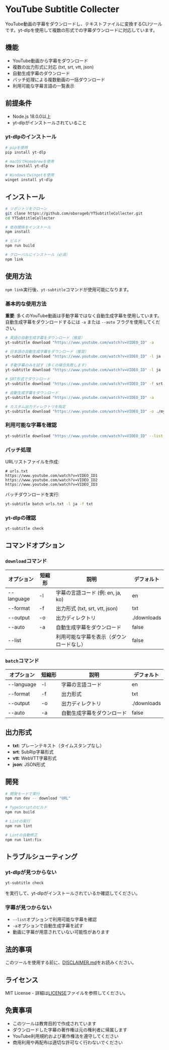 # YouTube Subtitle Collecter

YouTube動画の字幕をダウンロードし、テキストファイルに変換するCLIツールです。yt-dlpを使用して複数の形式での字幕ダウンロードに対応しています。

## 機能

- YouTube動画から字幕をダウンロード
- 複数の出力形式に対応 (txt, srt, vtt, json)
- 自動生成字幕のダウンロード
- バッチ処理による複数動画の一括ダウンロード
- 利用可能な字幕言語の一覧表示

## 前提条件

- Node.js 18.0.0以上
- yt-dlpがインストールされていること

### yt-dlpのインストール

```bash
# pipを使用
pip install yt-dlp

# macOSでHomebrewを使用
brew install yt-dlp

# Windowsでwingetを使用
winget install yt-dlp
```

## インストール

```bash
# リポジトリをクローン
git clone https://github.com/oboroge0/YTSubtitleCollecter.git
cd YTSubtitleCollecter

# 依存関係をインストール
npm install

# ビルド
npm run build

# グローバルにインストール（必須）
npm link
```

## 使用方法

`npm link`実行後、`yt-subtitle`コマンドが使用可能になります。

### 基本的な使用方法

**重要**: 多くのYouTube動画は手動字幕ではなく自動生成字幕を使用しています。自動生成字幕をダウンロードするには `-a` または `--auto` フラグを使用してください。

```bash
# 英語の自動生成字幕をダウンロード（推奨）
yt-subtitle download "https://www.youtube.com/watch?v=VIDEO_ID" -a

# 日本語の自動生成字幕をダウンロード（推奨）
yt-subtitle download "https://www.youtube.com/watch?v=VIDEO_ID" -l ja -a

# 手動字幕のみを試す（多くの場合失敗します）
yt-subtitle download "https://www.youtube.com/watch?v=VIDEO_ID" -l ja

# SRT形式でダウンロード
yt-subtitle download "https://www.youtube.com/watch?v=VIDEO_ID" -f srt

# 自動生成字幕をダウンロード
yt-subtitle download "https://www.youtube.com/watch?v=VIDEO_ID" -a

# カスタム出力ディレクトリを指定
yt-subtitle download "https://www.youtube.com/watch?v=VIDEO_ID" -o ./my-subtitles
```

### 利用可能な字幕を確認

```bash
yt-subtitle download "https://www.youtube.com/watch?v=VIDEO_ID" --list
```

### バッチ処理

URLリストファイルを作成:
```
# urls.txt
https://www.youtube.com/watch?v=VIDEO_ID1
https://www.youtube.com/watch?v=VIDEO_ID2
https://www.youtube.com/watch?v=VIDEO_ID3
```

バッチダウンロードを実行:
```bash
yt-subtitle batch urls.txt -l ja -f txt
```

### yt-dlpの確認

```bash
yt-subtitle check
```

## コマンドオプション

### `download`コマンド

| オプション | 短縮形 | 説明 | デフォルト |
|-----------|--------|------|-----------|
| --language | -l | 字幕の言語コード (例: en, ja, ko) | en |
| --format | -f | 出力形式 (txt, srt, vtt, json) | txt |
| --output | -o | 出力ディレクトリ | ./downloads |
| --auto | -a | 自動生成字幕をダウンロード | false |
| --list | | 利用可能な字幕を表示（ダウンロードなし） | false |

### `batch`コマンド

| オプション | 短縮形 | 説明 | デフォルト |
|-----------|--------|------|-----------|
| --language | -l | 字幕の言語コード | en |
| --format | -f | 出力形式 | txt |
| --output | -o | 出力ディレクトリ | ./downloads |
| --auto | -a | 自動生成字幕をダウンロード | false |

## 出力形式

- **txt**: プレーンテキスト（タイムスタンプなし）
- **srt**: SubRip字幕形式
- **vtt**: WebVTT字幕形式
- **json**: JSON形式

## 開発

```bash
# 開発モードで実行
npm run dev -- download "URL"

# TypeScriptのビルド
npm run build

# Lintの実行
npm run lint

# Lintの自動修正
npm run lint:fix
```

## トラブルシューティング

### yt-dlpが見つからない

```bash
yt-subtitle check
```
を実行して、yt-dlpがインストールされているか確認してください。

### 字幕が見つからない

- `--list`オプションで利用可能な字幕を確認
- `-a`オプションで自動生成字幕を試す
- 動画に字幕が用意されていない可能性があります

## 法的事項

このツールを使用する前に、[DISCLAIMER.md](./DISCLAIMER.md)をお読みください。

## ライセンス

MIT License - 詳細は[LICENSE](./LICENSE)ファイルを参照してください。

## 免責事項

- このツールは教育目的で作成されています
- ダウンロードした字幕の著作権は元の権利者に帰属します
- YouTube利用規約および著作権法を遵守してください
- 商用利用や再配布は適切な許可なく行わないでください